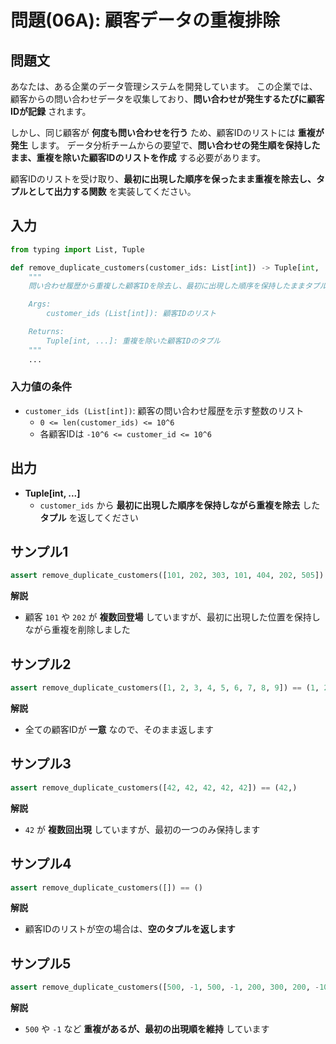 # 問題(06A): 顧客データの重複排除

## 問題文

あなたは、ある企業のデータ管理システムを開発しています。
この企業では、顧客からの問い合わせデータを収集しており、**問い合わせが発生するたびに顧客IDが記録** されます。

しかし、同じ顧客が **何度も問い合わせを行う** ため、顧客IDのリストには **重複が発生** します。
データ分析チームからの要望で、**問い合わせの発生順を保持したまま、重複を除いた顧客IDのリストを作成** する必要があります。

顧客IDのリストを受け取り、**最初に出現した順序を保ったまま重複を除去し、タプルとして出力する関数** を実装してください。

## 入力

```python
from typing import List, Tuple

def remove_duplicate_customers(customer_ids: List[int]) -> Tuple[int, ...]:
    """
    問い合わせ履歴から重複した顧客IDを除去し、最初に出現した順序を保持したままタプルとして返す関数。

    Args:
        customer_ids (List[int]): 顧客IDのリスト

    Returns:
        Tuple[int, ...]: 重複を除いた顧客IDのタプル
    """
    ...
```

### 入力値の条件

- `customer_ids (List[int])`: 顧客の問い合わせ履歴を示す整数のリスト
  - `0 <= len(customer_ids) <= 10^6`
  - 各顧客IDは `-10^6 <= customer_id <= 10^6`

## 出力

- **Tuple[int, ...]**
  - `customer_ids` から **最初に出現した順序を保持しながら重複を除去** した **タプル** を返してください

## サンプル1

```python
assert remove_duplicate_customers([101, 202, 303, 101, 404, 202, 505]) == (101, 202, 303, 404, 505)
```

**解説**
- 顧客 `101` や `202` が **複数回登場** していますが、最初に出現した位置を保持しながら重複を削除しました

## サンプル2

```python
assert remove_duplicate_customers([1, 2, 3, 4, 5, 6, 7, 8, 9]) == (1, 2, 3, 4, 5, 6, 7, 8, 9)
```

**解説**
- 全ての顧客IDが **一意** なので、そのまま返します

## サンプル3

```python
assert remove_duplicate_customers([42, 42, 42, 42, 42]) == (42,)
```

**解説**
- `42` が **複数回出現** していますが、最初の一つのみ保持します

## サンプル4

```python
assert remove_duplicate_customers([]) == ()
```

**解説**
- 顧客IDのリストが空の場合は、**空のタプルを返します**

## サンプル5

```python
assert remove_duplicate_customers([500, -1, 500, -1, 200, 300, 200, -100]) == (500, -1, 200, 300, -100)
```

**解説**
- `500` や `-1` など **重複があるが、最初の出現順を維持** しています
